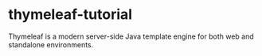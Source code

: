 # thymeleaf-tutorial
Thymeleaf is a modern server-side Java template engine for both web and standalone environments.
